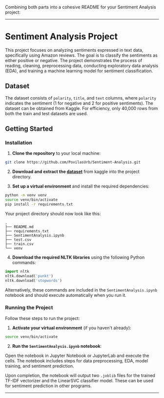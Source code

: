 Combining both parts into a cohesive README for your Sentiment Analysis project:

---

# Sentiment Analysis Project

This project focuses on analyzing sentiments expressed in text data, specifically using Amazon reviews. The goal is to classify the sentiments as either positive or negative. The project demonstrates the process of reading, cleaning, preprocessing data, conducting exploratory data analysis (EDA), and training a machine learning model for sentiment classification.

## Dataset

The dataset consists of `polarity`, `title`, and `text` columns, where `polarity` indicates the sentiment (1 for negative and 2 for positive sentiments). The dataset can be obtained from Kaggle. For efficiency, only 40,000 rows from both the train and test datasets are used.

## Getting Started

### Installation

1. **Clone the repository** to your local machine:

```bash
git clone https://github.com/PovilasUrb/Sentiment-Analysis.git
```

2. **Download and extract the [dataset](https://www.kaggle.com/datasets/kritanjalijain/amazon-reviews/data)** from kaggle into the project directory.

3. **Set up a virtual environment** and install the required dependencies:

```bash
python -m venv venv
source venv/bin/activate
pip install -r requirements.txt
```

Your project directory should now look like this:

```
.
├── README.md
├── requirements.txt
├── SentimentAnalysis.ipynb
├── test.csv
├── train.csv
└── venv
```

4. **Download the required NLTK libraries** using the following Python commands:

```python
import nltk
nltk.download('punkt')
nltk.download('stopwords')
```

Alternatively, these commands are included in the `SentimentAnalysis.ipynb` notebook and should execute automatically when you run it.

### Running the Project

Follow these steps to run the project:

1. **Activate your virtual environment** (if you haven't already):

```bash
source venv/bin/activate
```

2. **Run the `SentimentAnalysis.ipynb` notebook**:

Open the notebook in Jupyter Notebook or JupyterLab and execute the cells. The notebook includes steps for data preprocessing, EDA, model training, and sentiment prediction.

Upon completion, the notebook will output two `.joblib` files for the trained TF-IDF vectorizer and the LinearSVC classifier model. These can be used for sentiment prediction in other programs.

---
